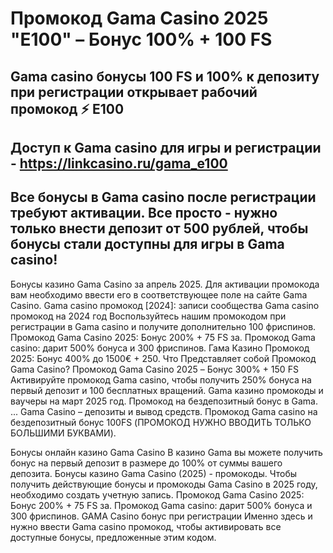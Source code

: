 # Промокод Gama Casino 2025 "E100" – Бонус 100% + 100 FS

## Gama casino бонусы 100 FS и 100% к депозиту при регистрации открывает рабочий промокод ⚡️ E100
## Доступ к Gama casino для игры и регистрации - https://linkcasino.ru/gama_e100

## Все бонусы в Gama casino после регистрации требуют активации. Все просто - нужно только внести депозит от 500 рублей, чтобы бонусы стали доступны для игры в Gama casino!

 

Бонусы казино Gama Casino за апрель 2025. Для активации промокода вам необходимо ввести его в соответствующее поле на сайте Gama Casino. Gama casino промокод [2024]: записи сообщества Gama casino промокод на 2024 год Воспользуйтесь нашим промокодом при регистрации в Gama casino и получите дополнительно 100 фриспинов. Промокод Gama Casino 2025: Бонус 200% + 75 FS за. Промокод Gama casino: дарит 500% бонуса и 300 фриспинов. Гама Казино Промокод 2025: Бонус 400% до 1500€ + 250. Что Представляет собой Промокод Gama Casino? Промокод Gama Casino 2025 – Бонус 300% + 150 FS Активируйте промокод Gama casino, чтобы получить 250% бонуса на первый депозит и 100 бесплатных вращений. Gama казино промокоды и ваучеры на март 2025 год. Промокод на бездепозитный бонус в Gama. ... Gama Casino – депозиты и вывод средств. Промокод Gama casino на бездепозитный бонус 100FS (ПРОМОКОД НУЖНО ВВОДИТЬ ТОЛЬКО БОЛЬШИМИ БУКВАМИ).

Бонусы онлайн казино Gama Casino В казино Gama вы можете получить бонус на первый депозит в размере до 100% от суммы вашего депозита.
Бонусы казино Gama Casino (2025) - промокоды. Чтобы получить действующие бонусы и промокоды Gama Casino в 2025 году, необходимо создать учетную запись.
Промокод Gama Casino 2025: Бонус 200% + 75 FS за. Промокод Gama casino: дарит 500% бонуса и 300 фриспинов.
GAMA Casino бонус при регистрации Именно здесь и нужно ввести Gama casino промокод, чтобы активировать все доступные бонусы, предложенные этим кодом.

